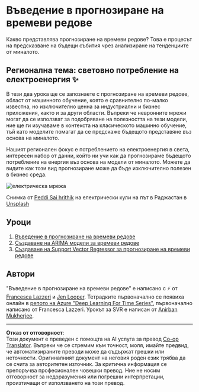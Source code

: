 <!--
CO_OP_TRANSLATOR_METADATA:
{
  "original_hash": "61342603bad8acadbc6b2e4e3aab3f66",
  "translation_date": "2025-09-04T23:44:06+00:00",
  "source_file": "7-TimeSeries/README.md",
  "language_code": "bg"
}
-->
# Въведение в прогнозиране на времеви редове

Какво представлява прогнозиране на времеви редове? Това е процесът на предсказване на бъдещи събития чрез анализиране на тенденциите от миналото.

## Регионална тема: световно потребление на електроенергия ✨

В тези два урока ще се запознаете с прогнозиране на времеви редове, област от машинното обучение, която е сравнително по-малко известна, но изключително ценна за индустриални и бизнес приложения, както и за други области. Въпреки че невронните мрежи могат да се използват за подобряване на полезността на тези модели, ние ще ги изучаваме в контекста на класическото машинно обучение, тъй като моделите помагат да се предскаже бъдещото представяне въз основа на миналото.

Нашият регионален фокус е потреблението на електроенергия в света, интересен набор от данни, който ни учи как да прогнозираме бъдещото потребление на енергия въз основа на модели от миналото. Можете да видите как този вид прогнозиране може да бъде изключително полезен в бизнес среда.

![електрическа мрежа](../../../7-TimeSeries/images/electric-grid.jpg)

Снимка от [Peddi Sai hrithik](https://unsplash.com/@shutter_log?utm_source=unsplash&utm_medium=referral&utm_content=creditCopyText) на електрически кули на път в Раджастан в [Unsplash](https://unsplash.com/s/photos/electric-india?utm_source=unsplash&utm_medium=referral&utm_content=creditCopyText)

## Уроци

1. [Въведение в прогнозиране на времеви редове](1-Introduction/README.md)
2. [Създаване на ARIMA модели за времеви редове](2-ARIMA/README.md)
3. [Създаване на Support Vector Regressor за прогнозиране на времеви редове](3-SVR/README.md)

## Автори

"Въведение в прогнозиране на времеви редове" е написано с ⚡️ от [Francesca Lazzeri](https://twitter.com/frlazzeri) и [Jen Looper](https://twitter.com/jenlooper). Тетрадките първоначално се появиха онлайн в [репото на Azure "Deep Learning For Time Series"](https://github.com/Azure/DeepLearningForTimeSeriesForecasting), първоначално написано от Francesca Lazzeri. Урокът за SVR е написан от [Anirban Mukherjee](https://github.com/AnirbanMukherjeeXD).

---

**Отказ от отговорност**:  
Този документ е преведен с помощта на AI услуга за превод [Co-op Translator](https://github.com/Azure/co-op-translator). Въпреки че се стремим към точност, моля, имайте предвид, че автоматизираните преводи може да съдържат грешки или неточности. Оригиналният документ на неговия роден език трябва да се счита за авторитетен източник. За критична информация се препоръчва професионален човешки превод. Ние не носим отговорност за недоразумения или погрешни интерпретации, произтичащи от използването на този превод.